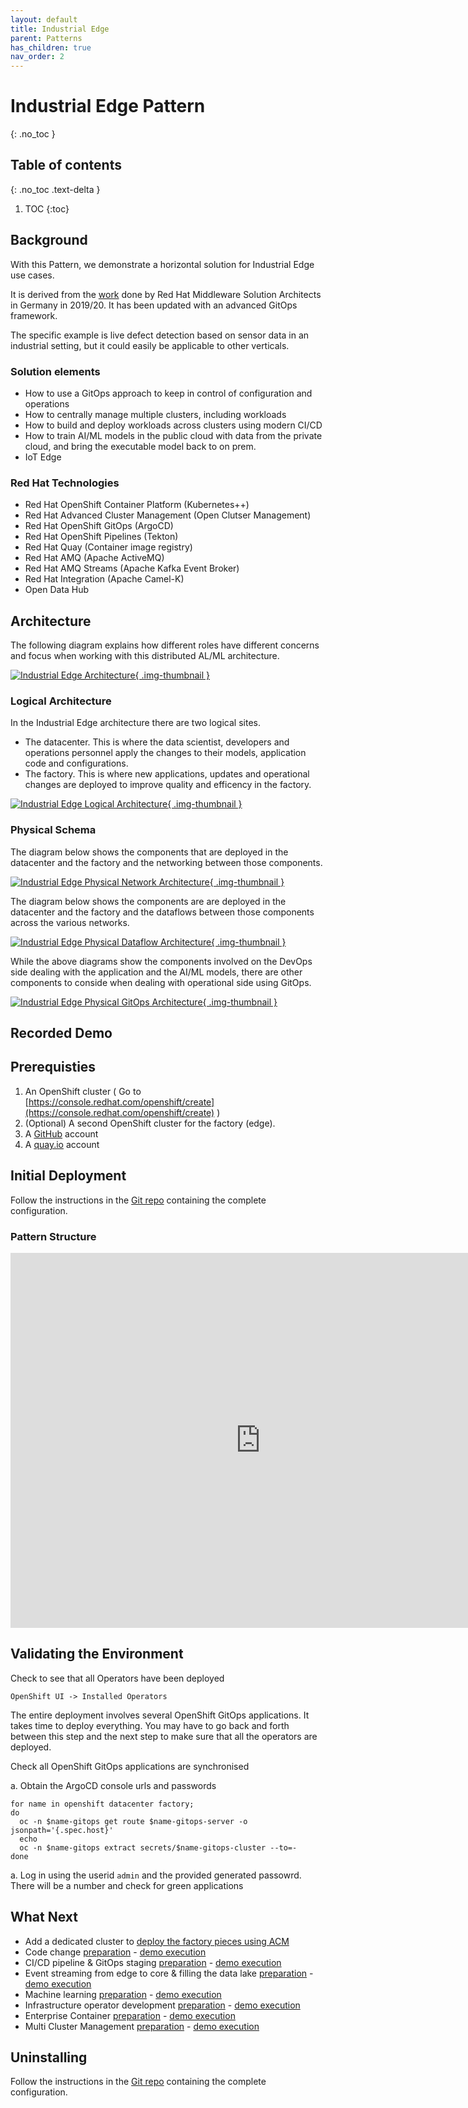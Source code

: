 ```yaml
---
layout: default
title: Industrial Edge
parent: Patterns
has_children: true
nav_order: 2
---
```


# Industrial Edge Pattern
{: .no_toc }

## Table of contents
{: .no_toc .text-delta }

1. TOC
{:toc}

## Background

With this Pattern, we demonstrate a horizontal solution for Industrial Edge use cases.

It is derived from the [work](https://github.com/sa-mw-dach/manuela) done by Red
Hat Middleware Solution Architects in Germany in 2019/20. It has been updated with an advanced GitOps framework.

The specific example is live defect detection based on sensor data in an
industrial setting, but it could easily be applicable to other verticals.

### Solution elements

- How to use a GitOps approach to keep in control of configuration and operations
- How to centrally manage multiple clusters, including workloads
- How to build and deploy workloads across clusters using modern CI/CD
- How to train AI/ML models in the public cloud with data from the private cloud, and bring the executable model back to on prem.
- IoT Edge

### Red Hat Technologies

- Red Hat OpenShift Container Platform (Kubernetes++)
- Red Hat Advanced Cluster Management (Open Clutser Management)
- Red Hat OpenShift GitOps (ArgoCD)
- Red Hat OpenShift Pipelines (Tekton)
- Red Hat Quay (Container image registry)
- Red Hat AMQ (Apache ActiveMQ)
- Red Hat AMQ Streams (Apache Kafka Event Broker)
- Red Hat Integration (Apache Camel-K)
- Open Data Hub

## Architecture

The following diagram explains how different roles have different concerns and focus when working with this distributed AL/ML architecture. 

[![Industrial Edge Architecture](/images/Architecture.png){ .img-thumbnail }](/images/Architecture.png)


### Logical Architecture

In the Industrial Edge architecture there are two logical sites.

- The datacenter. This is where the data scientist, developers and operations personnel apply the changes to their models, application code and configurations.
- The factory. This is where new applications, updates and operational changes are deployed to improve quality and efficency in the factory.

[![Industrial Edge Logical Architecture](/images/manufacturing-logical.png){ .img-thumbnail }](/images/manufacturing-logical.png)

### Physical Schema 

The diagram below shows the components that are deployed in the datacenter and the factory and the networking between those components.

[![Industrial Edge Physical Network Architecture](/images/manufacturing-schema-netw.png){ .img-thumbnail }](/images/manufacturing-schema-netw.png)

The diagram below shows the components are are deployed in the datacenter and the factory and the dataflows between those components across the various networks.

[![Industrial Edge Physical Dataflow Architecture](/images/manufacturing-schema-df.png){ .img-thumbnail }](/images/manufacturing-schema-df.png)

While the above diagrams show the components involved on the DevOps side dealing with the application and the AI/ML models, there are other components to conside when dealing with operational side using GitOps.

[![Industrial Edge Physical GitOps Architecture](/images/manufacturing-schema-gitops.png){ .img-thumbnail }](/images/manufacturing-schema-gitops.png)


## Recorded Demo

## Prerequisties

1. An OpenShift cluster ( Go to [https://console.redhat.com/openshift/create](https://console.redhat.com/openshift/create) )
1. (Optional) A second OpenShift cluster for the factory (edge).
1. A [GitHub](https://github.com) account
1. A [quay.io](https://quay.io) account

## Initial Deployment

Follow the instructions in the [Git
repo](https://github.com/hybrid-cloud-patterns/industrial-edge/#how-to-use)
containing the complete configuration.

### Pattern Structure

<iframe src="https://slides.com/beekhof/hybrid-cloud-patterns/embed" width="800" height="600" scrolling="no" frameborder="0" webkitallowfullscreen mozallowfullscreen allowfullscreen></iframe>

## Validating the Environment

Check to see that all Operators have been deployed

  ```
  OpenShift UI -> Installed Operators
  ```
The entire deployment involves several OpenShift GitOps applications. It takes time to deploy everything. You may have to go back and forth between this step and the next step to make sure
that all the operators are deployed. 

Check all OpenShift GitOps applications are synchronised

  a. Obtain the ArgoCD console urls and passwords

  ```
  for name in openshift datacenter factory;
  do
    oc -n $name-gitops get route $name-gitops-server -o jsonpath='{.spec.host}'
    echo
    oc -n $name-gitops extract secrets/$name-gitops-cluster --to=-
  done
  ```

  a. Log in using the userid `admin` and the provided generated passowrd. There will be a number and check for green applications

## What Next

- Add a dedicated cluster to [deploy the factory pieces using ACM](factory) 
- Code change [preparation](https://github.com/sa-mw-dach/manuela/blob/master/docs/module-code-change.md#Demo-preparation) - [demo execution](https://github.com/sa-mw-dach/manuela/blob/master/docs/module-code-change.md#demo-execution)
-  CI/CD pipeline & GitOps staging [preparation](https://github.com/sa-mw-dach/manuela/blob/master/docs/module-ci-cd-pipeline.md#Demo-preparation) - [demo execution](https://github.com/sa-mw-dach/manuela/blob/master/docs/module-ci-cd-pipeline.md#Demo-execution)
- Event streaming from edge to core & filling the data lake [preparation](https://github.com/sa-mw-dach/manuela/blob/master/docs/module-event-streaming.md#Demo-preparation) - [demo execution](https://github.com/sa-mw-dach/manuela/blob/master/docs/module-event-streaming.md#Demo-execution)
- Machine learning [preparation](https://github.com/sa-mw-dach/manuela/blob/master/docs/module-machine-learning.md#Demo-preparation) - [demo execution](https://github.com/sa-mw-dach/manuela/blob/master/docs/module-machine-learning.md#Demo-execution)
- Infrastructure operator development [preparation](https://github.com/sa-mw-dach/manuela/blob/master/docs/module-infrastructure-operator-development.md#Demo-preparation) - [demo execution](https://github.com/sa-mw-dach/manuela/blob/master/docs/module-infrastructure-operator-development.md#Demo-execution)
- Enterprise Container [preparation](https://github.com/sa-mw-dach/manuela/blob/master/docs/module-enterprise-container.md#Demo-preparation) - [demo execution](https://github.com/sa-mw-dach/manuela/blob/master/docs/module-enterprise-container.md#Demo-execution)
- Multi Cluster Management [preparation](https://github.com/sa-mw-dach/manuela/blob/master/docs/module-multicluster.md#Demo-preparation) - [demo execution](https://github.com/sa-mw-dach/manuela/blob/master/docs/module-multicluster.md#Demo-execution)


## Uninstalling

Follow the instructions in the [Git
repo](https://github.com/hybrid-cloud-patterns/industrial-edge#uninstalling)
containing the complete configuration.
